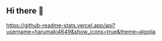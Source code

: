 ## Hi there 👋

https://github-readme-stats.vercel.app/api?username=harumaki4649&show_icons=true&theme=algolia
